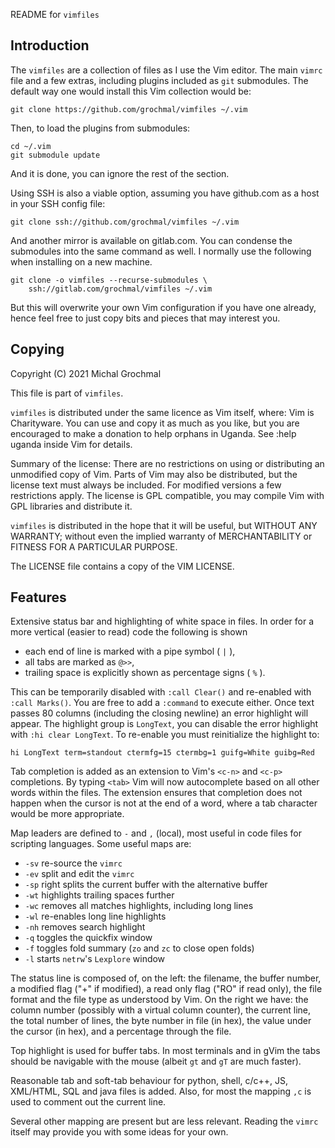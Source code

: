 README for `vimfiles`


## Introduction

The `vimfiles` are a collection of files as I use the Vim editor.  The main
`vimrc` file and a few extras, including plugins included as `git` submodules.
The default way one would install this Vim collection would be:

    git clone https://github.com/grochmal/vimfiles ~/.vim

Then, to load the plugins from submodules:

    cd ~/.vim
    git submodule update

And it is done, you can ignore the rest of the section.

Using SSH is also a viable option, assuming you have github.com as a host in
your SSH config file:

    git clone ssh://github.com/grochmal/vimfiles ~/.vim

And another mirror is available on gitlab.com.  You can condense the submodules
into the same command as well.  I normally use the following when installing on
a new machine.

    git clone -o vimfiles --recurse-submodules \
        ssh://gitlab.com/grochmal/vimfiles ~/.vim

But this will overwrite your own Vim configuration if you have one already,
hence feel free to just copy bits and pieces that may interest you.


## Copying

Copyright (C) 2021 Michal Grochmal

This file is part of `vimfiles`.

`vimfiles` is distributed under the same licence as Vim itself, where: Vim is
Charityware.  You can use and copy it as much as you like, but you are
encouraged to make a donation to help orphans in Uganda.  See :help uganda
inside Vim for details.

Summary of the license: There are no restrictions on using or distributing an
unmodified copy of Vim.  Parts of Vim may also be distributed, but the license
text must always be included.  For modified versions a few restrictions apply.
The license is GPL compatible, you may compile Vim with GPL libraries and
distribute it.

`vimfiles` is distributed in the hope that it will be useful, but WITHOUT ANY
WARRANTY; without even the implied warranty of MERCHANTABILITY or FITNESS FOR A
PARTICULAR PURPOSE.

The LICENSE file contains a copy of the VIM LICENSE.


## Features

Extensive status bar and highlighting of white space in files.  In order for a
more vertical (easier to read) code the following is shown

- each end of line is marked with a pipe symbol ( `|` ),
- all tabs are marked as `@>>`,
- trailing space is explicitly shown as percentage signs ( `%` ).

This can be temporarily disabled with `:call Clear()` and re-enabled with
`:call Marks()`.  You are free to add a `:command` to execute either.
Once text passes 80 columns (including the closing newline) an error highlight
will appear.  The highlight group is `LongText`, you can disable the error
highlight with `:hi clear LongText`.  To re-enable you must reinitialize the
highlight to:

    hi LongText term=standout ctermfg=15 ctermbg=1 guifg=White guibg=Red

Tab completion is added as an extension to Vim's `<c-n>` and `<c-p>`
completions.  By typing `<tab>` Vim will now autocomplete based on all other
words within the files.  The extension ensures that completion does not happen
when the cursor is not at the end of a word, where a tab character would be
more appropriate.

Map leaders are defined to `-` and `,` (local), most useful in code files for
scripting languages.  Some useful maps are:

- `-sv` re-source the `vimrc`
- `-ev` split and edit the `vimrc`
- `-sp` right splits the current buffer with the alternative buffer
- `-wt` highlights trailing spaces further
- `-wc` removes all matches highlights, including long lines
- `-wl` re-enables long line highlights
- `-nh` removes search highlight
- `-q` toggles the quickfix window
- `-f` toggles fold summary (`zo` and `zc` to close open folds)
- `-l` starts `netrw`'s `Lexplore` window

The status line is composed of, on the left: the filename, the buffer number, a
modified flag ("+" if modified), a read only flag ("RO" if read only), the file
format and the file type as understood by Vim.  On the right we have: the
column number (possibly with a virtual column counter), the current line, the
total number of lines, the byte number in file (in hex), the value under the
cursor (in hex), and a percentage through the file.

Top highlight is used for buffer tabs.  In most terminals and in gVim the tabs
should be navigable with the mouse (albeit `gt` and `gT` are much faster).

Reasonable tab and soft-tab behaviour for python, shell, c/c++, JS, XML/HTML,
SQL and java files is added.  Also, for most the mapping `,c` is used to
comment out the current line.

Several other mapping are present but are less relevant.  Reading the `vimrc`
itself may provide you with some ideas for your own.


